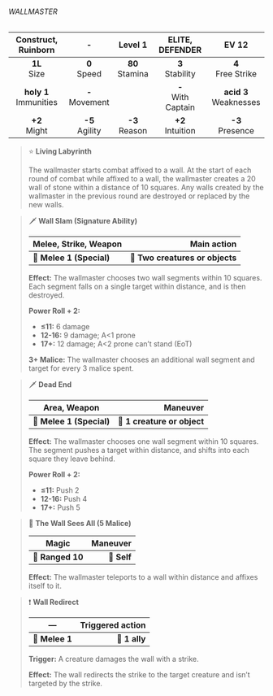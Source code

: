 ###### WALLMASTER

|   Construct, Ruinborn    |         -         |      Level 1      |    ELITE, DEFENDER    |          EV 12           |
|:------------------------:|:-----------------:|:-----------------:|:---------------------:|:------------------------:|
|      **1L**<br>Size      |  **0**<br>Speed   | **80**<br>Stamina |  **3**<br>Stability   |   **4**<br>Free Strike   |
| **holy 1**<br>Immunities | **-**<br>Movement |                   | **-**<br>With Captain | **acid 3**<br>Weaknesses |
|     **+2**<br>Might      | **-5**<br>Agility | **-3**<br>Reason  |  **+2**<br>Intuition  |    **-3**<br>Presence    |

> ⭐️ **Living Labyrinth**
> 
> The wallmaster starts combat affixed to a wall. At the start of each round of combat while affixed to a wall, the wallmaster creates a 20 wall of stone within a distance of 10 squares. Any walls created by the wallmaster in the previous round are destroyed or replaced by the new walls.

> 🗡 **Wall Slam (Signature Ability)**
> 
> | **Melee, Strike, Weapon** |                 **Main action** |
> | ------------------------- | -------------------------------:|
> | **📏 Melee 1 (Special)**  | **🎯 Two creatures or objects** |
> 
> **Effect:** The wallmaster chooses two wall segments within 10 squares. Each segment falls on a single target within distance, and is then destroyed.
> 
> **Power Roll + 2:**
> 
> - **≤11:** 6 damage
> - **12-16:** 9 damage; A<1 prone
> - **17+:** 12 damage; A<2 prone can’t stand (EoT)
> 
> **3+ Malice:** The wallmaster chooses an additional wall segment and target for every 3 malice spent.

> 🗡 **Dead End**
> 
> | **Area, Weapon**         |                **Maneuver** |
> | ------------------------ | ---------------------------:|
> | **📏 Melee 1 (Special)** | **🎯 1 creature or object** |
> 
> **Effect:** The wallmaster chooses one wall segment within 10 squares. The segment pushes a target within distance, and shifts into each square they leave behind.
> 
> **Power Roll + 2:**
> 
> - **≤11:** Push 2
> - **12-16:** Push 4
> - **17+:** Push 5

> 🏹 **The Wall Sees All (5 Malice)**
> 
> | **Magic**        | **Maneuver** |
> | ---------------- | ------------:|
> | **📏 Ranged 10** |  **🎯 Self** |
> 
> **Effect:** The wallmaster teleports to a wall within distance and affixes itself to it.

> ❗️ **Wall Redirect**
> 
> | **—**          | **Triggered action** |
> | -------------- | --------------------:|
> | **📏 Melee 1** |        **🎯 1 ally** |
> 
> **Trigger:** A creature damages the wall with a strike.
> 
> **Effect:** The wall redirects the strike to the target creature and isn’t targeted by the strike.
